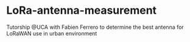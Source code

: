 # LoRa-antenna-measurement
Tutorship @UCA with Fabien Ferrero to determine the best antenna for LoRaWAN use in urban environment
